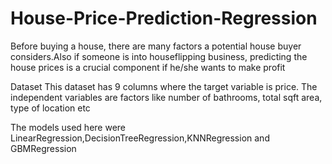 # House-Price-Prediction-Regression
Before buying a house, there are many factors a potential house buyer considers.Also if someone is into houseflipping business, predicting the house prices is a crucial component if he/she wants to make profit

Dataset
This dataset has 9 columns where the target variable is price. The independent variables are factors like number of bathrooms, total sqft area, type of location etc

The models used here were LinearRegression,DecisionTreeRegression,KNNRegression and GBMRegression
